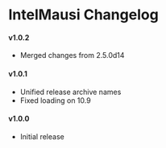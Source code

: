 IntelMausi Changelog
====================
#### v1.0.2
- Merged changes from 2.5.0d14

#### v1.0.1
- Unified release archive names
- Fixed loading on 10.9

#### v1.0.0
- Initial release
